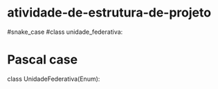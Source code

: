 # atividade-de-estrutura-de-projeto
#snake_case
#class unidade_federativa:

# Pascal case
class UnidadeFederativa(Enum):